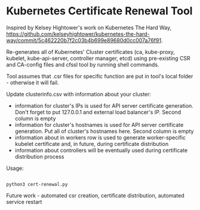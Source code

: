 # Kubernetes Certificate Renewal Tool
Inspired by Kelsey Hightower's work on Kubernetes The Hard Way, https://github.com/kelseyhightower/kubernetes-the-hard-way/commit/5c462220b7f2c03b4b699e89680d0cc007a76f91.

Re-generates all of Kubernetes' Cluster certificates (ca, kube-proxy, kubelet, kube-api-server, controller manager, etcd) using pre-existing CSR and CA-config files and cfssl tool by running  shell commands.

Tool assumes that .csr files for specific function are put in tool's local folder - otherwise it will fail.

Update clusterinfo.csv with information about your cluster:
 * information for cluster's IPs is used for API server certificate generation. Don't forget to put 127.0.0.1 and external load balancer's IP. Second column is empty
 * information for cluster's hostnames is used for API server certificate generation. Put all of cluster's hostnames here. Second column is empty
 * information about in workers row is used to generate worker-specific kubelet certificate and, in future, during certificate distribution
 * information about controllers will be eventually used during certificate distribution process

Usage:
```

python3 cert-renewal.py
``` 


Future work - automated csr creation, certificate distribution, automated service restart
